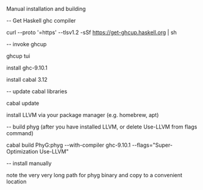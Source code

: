 Manual installation and building

-- Get Haskell ghc compiler

curl --proto '=https' --tlsv1.2 -sSf https://get-ghcup.haskell.org | sh 

-- invoke ghcup 

ghcup tui

install ghc-9.10.1

install cabal 3.12

-- update cabal libraries 

cabal update

install LLVM via your package manager (e.g. homebrew, apt)

-- build phyg (after you have installed LLVM, or delete Use-LLVM from flags command)

cabal build PhyG:phyg --with-compiler ghc-9.10.1 --flags="Super-Optimization Use-LLVM"

-- install manually

note the very very long path for phyg binary and copy to a convenient location
